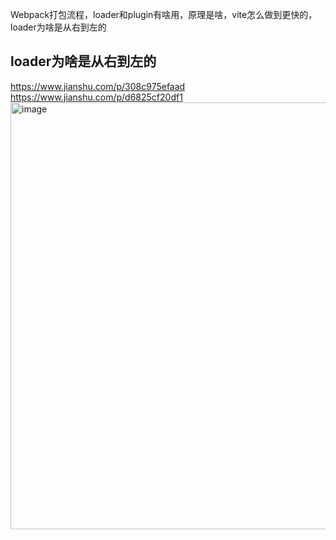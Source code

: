 Webpack打包流程，loader和plugin有啥用，原理是啥，vite怎么做到更快的，loader为啥是从右到左的

## loader为啥是从右到左的
https://www.jianshu.com/p/308c975efaad <br> 
https://www.jianshu.com/p/d6825cf20df1
<img width="683" alt="image" src="https://user-images.githubusercontent.com/30307995/175231672-9e08ad5c-5065-4e6f-a9b6-41253876011f.png">
